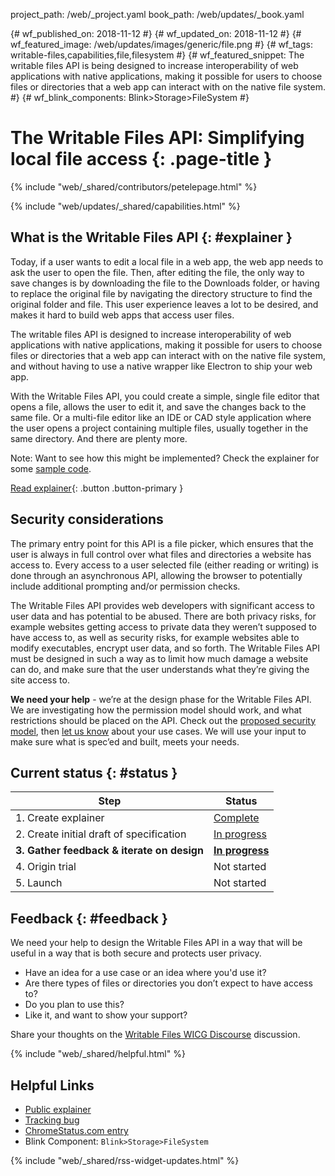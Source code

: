 project_path: /web/_project.yaml book_path: /web/updates/_book.yaml

{# wf_published_on: 2018-11-12 #} {# wf_updated_on: 2018-11-12 #} {# wf_featured_image: /web/updates/images/generic/file.png #} {# wf_tags: writable-files,capabilities,file,filesystem #} {# wf_featured_snippet: The writable files API is being designed to increase interoperability of web applications with native applications, making it possible for users to choose files or directories that a web app can interact with on the native file system. #} {# wf_blink_components: Blink>Storage>FileSystem #}

# The Writable Files API: Simplifying local file access {: .page-title }

{% include "web/_shared/contributors/petelepage.html" %}

<div class="clearfix"></div>

{% include "web/updates/_shared/capabilities.html" %}

## What is the Writable Files API {: #explainer }

Today, if a user wants to edit a local file in a web app, the web app needs to ask the user to open the file. Then, after editing the file, the only way to save changes is by downloading the file to the Downloads folder, or having to replace the original file by navigating the directory structure to find the original folder and file. This user experience leaves a lot to be desired, and makes it hard to build web apps that access user files.

The writable files API is designed to increase interoperability of web applications with native applications, making it possible for users to choose files or directories that a web app can interact with on the native file system, and without having to use a native wrapper like Electron to ship your web app.

With the Writable Files API, you could create a simple, single file editor that opens a file, allows the user to edit it, and save the changes back to the same file. Or a multi-file editor like an IDE or CAD style application where the user opens a project containing multiple files, usually together in the same directory. And there are plenty more.

Note: Want to see how this might be implemented? Check the explainer for some [sample code](https://github.com/WICG/writable-files/blob/master/EXPLAINER.md#example-code).

[Read explainer](https://github.com/WICG/writable-files/blob/master/EXPLAINER.md){: .button .button-primary }

## Security considerations

The primary entry point for this API is a file picker, which ensures that the user is always in full control over what files and directories a website has access to. Every access to a user selected file (either reading or writing) is done through an asynchronous API, allowing the browser to potentially include additional prompting and/or permission checks.

The Writable Files API provides web developers with significant access to user data and has potential to be abused. There are both privacy risks, for example websites getting access to private data they weren’t supposed to have access to, as well as security risks, for example websites able to modify executables, encrypt user data, and so forth. The Writable Files API must be designed in such a way as to limit how much damage a website can do, and make sure that the user understands what they’re giving the site access to.

<aside class="key-point">
  <b>We need your help</b> - we’re at the design phase for the Writable Files
  API. We are investigating how the permission model should work, and
  what restrictions should be placed on the API. Check out the
  <a href="https://github.com/WICG/writable-files/blob/master/EXPLAINER.md#proposed-security-models">
  proposed security model</a>, then <a href="#feedback">let us know</a> about
  your use cases. We will use your input to make sure what is spec’ed and
  built, meets your needs.
</aside>

## Current status {: #status }

| Step                                       | Status                                                                      |
| ------------------------------------------ | --------------------------------------------------------------------------- |
| 1. Create explainer                        | [Complete](https://github.com/WICG/writable-files/blob/master/EXPLAINER.md) |
| 2. Create initial draft of specification   | [In progress](https://wicg.github.io/writable-files/)                       |
| **3. Gather feedback & iterate on design** | [**In progress**](#feedback)                                                |
| 4. Origin trial                            | Not started                                                                 |
| 5. Launch                                  | Not started                                                                 |

## Feedback {: #feedback }

We need your help to design the Writable Files API in a way that will be useful in a way that is both secure and protects user privacy.

* Have an idea for a use case or an idea where you'd use it?
* Are there types of files or directories you don’t expect to have access to?
* Do you plan to use this?
* Like it, and want to show your support?

Share your thoughts on the [Writable Files WICG Discourse](https://discourse.wicg.io/t/writable-file-api/1433) discussion.

{% include "web/_shared/helpful.html" %}

## Helpful Links

* [Public explainer](https://github.com/WICG/writable-files/blob/master/EXPLAINER.md)
* [Tracking bug](https://bugs.chromium.org/p/chromium/issues/detail?id=853326)
* [ChromeStatus.com entry](https://www.chromestatus.com/features/6284708426022912)
* Blink Component: `Blink>Storage>FileSystem`

{% include "web/_shared/rss-widget-updates.html" %}